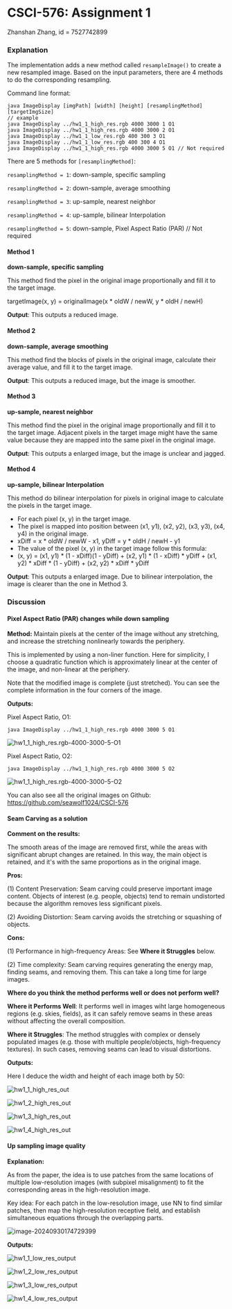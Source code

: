# CSCI-576: Assignment 1

Zhanshan Zhang, id = 7527742899

### Explanation

The implementation adds a new method called `resampleImage()` to create a new resampled image. Based on the input parameters, there are 4 methods to do the corresponding resampling.

Command line format:

```
java ImageDisplay [imgPath] [width] [height] [resamplingMethod] [targetImgSize]
// example
java ImageDisplay ../hw1_1_high_res.rgb 4000 3000 1 O1
java ImageDisplay ../hw1_1_high_res.rgb 4000 3000 2 O1
java ImageDisplay ../hw1_1_low_res.rgb 400 300 3 O1
java ImageDisplay ../hw1_1_low_res.rgb 400 300 4 O1
java ImageDisplay ../hw1_1_high_res.rgb 4000 3000 5 O1 // Not required
```

There are 5 methods for `[resamplingMethod]`:

`resamplingMethod = 1`: down-sample, specific sampling 

`resamplingMethod = 2`: down-sample, average smoothing

`resamplingMethod = 3`: up-sample, nearest neighbor

`resamplingMethod = 4`: up-sample, bilinear Interpolation

`resamplingMethod = 5`: down-sample,  Pixel Aspect Ratio (PAR)  // Not required

#### Method 1

**down-sample, specific sampling** 

This method find the pixel in the original image proportionally and fill it to the target image.

targetImage(x, y) =  originalImage(x * oldW / newW, y * oldH / newH)

**Output**: This outputs a reduced image.

#### Method 2

**down-sample, average smoothing**

This method find the blocks of pixels in the original image, calculate their average value, and fill it to the target image.

**Output**: This outputs a reduced image, but the image is smoother.

#### Method 3

**up-sample, nearest neighbor**

This method find the pixel in the original image proportionally and fill it to the target image. Adjacent pixels in the target image might have the same value because they are mapped into the same pixel in the original image.

**Output**: This outputs a enlarged image, but the image is unclear and jagged.

#### Method 4

**up-sample, bilinear Interpolation**

This method do bilinear interpolation for pixels in original image to calculate the pixels in the target image. 

- For each pixel (x, y) in the target image.
- The pixel is mapped into position between (x1, y1), (x2, y2), (x3, y3), (x4, y4) in the original image.
- xDiff = x * oldW / newW - x1, yDiff = y * oldH / newH - y1
- The value of the pixel (x, y) in the target image follow this formula: 
- (x, y) = (x1, y1) * (1 - xDiff)(1 - yDiff) + (x2, y1) * (1 - xDiff) * yDiff + (x1, y2) * xDiff * (1 - yDiff) + (x2, y2) * xDiff * yDiff

**Output**: This outputs a enlarged image. Due to bilinear interpolation, the image is clearer than the one in Method 3.



### Discussion

#### Pixel Aspect Ratio (PAR) changes while down sampling

**Method:** Maintain pixels at the center of the image without any stretching, and increase the stretching nonlinearly towards the  periphery.

This is implemented by using a non-liner function. Here for simplicity, I choose a quadratic function which is approximately linear at the center of the image, and non-linear at the periphery. 

Note that the modified image is complete (just stretched). You can see the complete information in the four corners of the image.

**Outputs:**

Pixel Aspect Ratio, O1:

```
java ImageDisplay ../hw1_1_high_res.rgb 4000 3000 5 O1
```

![hw1_1_high_res.rgb-4000-3000-5-O1](F:\USC\12-CSCI-576\code\CSCI-576\outputs\hw1_1_high_res.rgb-4000-3000-5-O1.jpg)



Pixel Aspect Ratio, O2:

```
java ImageDisplay ../hw1_1_high_res.rgb 4000 3000 5 O2
```

![hw1_1_high_res.rgb-4000-3000-5-O2](F:\USC\12-CSCI-576\code\CSCI-576\outputs\hw1_1_high_res.rgb-4000-3000-5-O2.jpg)

You can also see all the original images on Github: https://github.com/seawolf1024/CSCI-576



#### Seam Carving as a solution

**Comment on the results:**

The smooth areas of the image are removed first, while the areas with significant abrupt changes are retained. In this way, the main object is retained, and it's with the same proportions as in the original image.

**Pros:**

(1) Content Preservation: Seam carving could preserve important image content. Objects of interest (e.g. people, objects) tend to remain undistorted because the algorithm removes less significant pixels.

(2) Avoiding Distortion: Seam carving avoids the stretching or squashing of objects.

**Cons:**

(1) Performance in high-frequency Areas: See **Where it Struggles** below.

(2) Time complexity: Seam carving requires generating the energy map, finding seams, and removing them. This can take a long time for large images.

**Where do you think the method performs well or does not  perform well?** 

**Where it Performs Well**: It performs well in images wiht large homogeneous regions (e.g. skies, fields), as it can safely remove seams in these areas without affecting the overall composition.

**Where it Struggles**: The method struggles with complex or densely populated images (e.g. those with multiple people/objects, high-frequency textures). In such cases, removing seams can lead to visual distortions.

**Outputs:**

Here I deduce the width and height of each image both by 50:

![hw1_1_high_res_out](F:\USC\12-CSCI-576\code\SeamCarving\seam-carving\hw1_1_high_res_out.bmp)

![hw1_2_high_res_out](F:\USC\12-CSCI-576\code\SeamCarving\seam-carving\hw1_2_high_res_out.bmp)

![hw1_3_high_res_out](F:\USC\12-CSCI-576\code\SeamCarving\seam-carving\hw1_3_high_res_out.bmp)

![hw1_4_high_res_out](F:\USC\12-CSCI-576\code\SeamCarving\seam-carving\hw1_4_high_res_out.bmp)

#### Up sampling image quality

**Explanation:** 

As from the paper, the idea is to use patches from the same locations of multiple low-resolution images (with subpixel misalignment) to fit the corresponding areas in the high-resolution image.

Key idea: For each patch in the low-resolution image, use NN to find similar patches, then map the high-resolution receptive field, and establish simultaneous equations through the overlapping parts. 

![image-20240930174729399](C:\Users\Administrator.DESKTOP-24B2MVU\AppData\Roaming\Typora\typora-user-images\image-20240930174729399.png)

**Outputs:**

![hw1_1_low_res_output](F:\USC\12-CSCI-576\code\CSCI-576\outputs\SuperResolution\hw1_1_low_res_output.bmp)

![hw1_2_low_res_output](F:\USC\12-CSCI-576\code\CSCI-576\outputs\SuperResolution\hw1_2_low_res_output.bmp)

![hw1_3_low_res_output](F:\USC\12-CSCI-576\code\CSCI-576\outputs\SuperResolution\hw1_3_low_res_output.bmp)

![hw1_4_low_res_output](F:\USC\12-CSCI-576\code\CSCI-576\outputs\SuperResolution\hw1_4_low_res_output.bmp)
